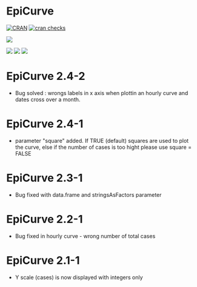 # EpiCurve 
[![CRAN](https://www.r-pkg.org/badges/version/EpiCurve)](https://CRAN.R-project.org/package=EpiCurve) 
[![cran checks](https://cranchecks.info/badges/worst/EpiCurve)](https://CRAN.R-project.org/web/checks/check_results_EpiCurve.html)

[![](https://cranlogs.r-pkg.org/badges/grand-total/EpiCurve?color=brightgreen)](https://cran.r-project.org/package=EpiCurve)

[![](https://cranlogs.r-pkg.org/badges/EpiCurve)](https://cran.r-project.org/package=EpiCurve)
[![](https://cranlogs.r-pkg.org/badges/last-week/EpiCurve)](https://cran.r-project.org/package=EpiCurve)
[![](https://cranlogs.r-pkg.org/badges/last-day/EpiCurve)](https://cran.r-project.org/package=EpiCurve)

# EpiCurve 2.4-2
- Bug solved : wrongs labels in x axis when plottin an hourly curve and dates cross over a month.

# EpiCurve 2.4-1
- parameter "square" added. If TRUE (default) squares are used to plot the curve, else if the number of cases is too hight please use square = FALSE

# EpiCurve 2.3-1
- Bug fixed with data.frame and stringsAsFactors parameter

# EpiCurve 2.2-1
- Bug fixed in hourly curve - wrong number of total cases

# EpiCurve 2.1-1
- Y scale (cases) is now displayed with integers only
